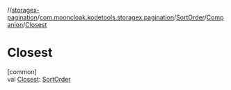 //[storagex-pagination](../../../../index.md)/[com.mooncloak.kodetools.storagex.pagination](../../index.md)/[SortOrder](../index.md)/[Companion](index.md)/[Closest](-closest.md)

# Closest

[common]\
val [Closest](-closest.md): [SortOrder](../index.md)
